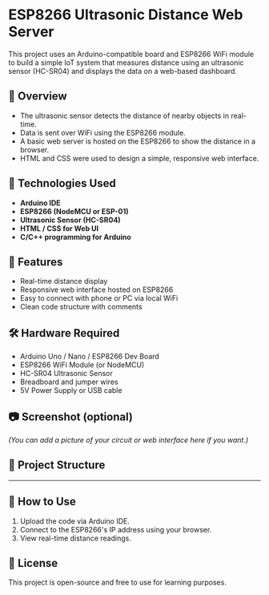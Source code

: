 # ESP8266 Ultrasonic Distance Web Server

This project uses an Arduino-compatible board and ESP8266 WiFi module to build a simple IoT system that measures distance using an ultrasonic sensor (HC-SR04) and displays the data on a web-based dashboard.

## 📡 Overview

- The ultrasonic sensor detects the distance of nearby objects in real-time.
- Data is sent over WiFi using the ESP8266 module.
- A basic web server is hosted on the ESP8266 to show the distance in a browser.
- HTML and CSS were used to design a simple, responsive web interface.

## 🔧 Technologies Used

- **Arduino IDE**
- **ESP8266 (NodeMCU or ESP-01)**
- **Ultrasonic Sensor (HC-SR04)**
- **HTML / CSS for Web UI**
- **C/C++ programming for Arduino**

## 🧪 Features

- Real-time distance display
- Responsive web interface hosted on ESP8266
- Easy to connect with phone or PC via local WiFi
- Clean code structure with comments

## 🛠️ Hardware Required

- Arduino Uno / Nano / ESP8266 Dev Board
- ESP8266 WiFi Module (or NodeMCU)
- HC-SR04 Ultrasonic Sensor
- Breadboard and jumper wires
- 5V Power Supply or USB cable

## 📷 Screenshot (optional)

*(You can add a picture of your circuit or web interface here if you want.)*

## 📂 Project Structure

-----------------------------------

## 📌 How to Use

1. Upload the code via Arduino IDE.
2. Connect to the ESP8266's IP address using your browser.
3. View real-time distance readings.

## 🤝 License

This project is open-source and free to use for learning purposes.
